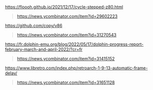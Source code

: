 https://floooh.github.io/2021/12/17/cycle-stepped-z80.html
> https://news.ycombinator.com/item?id=29602223

https://github.com/copy/v86
> https://news.ycombinator.com/item?id=31270543

https://fr.dolphin-emu.org/blog/2022/05/17/dolphin-progress-report-february-march-and-april-2022/?cr=fr
> https://news.ycombinator.com/item?id=31415152

https://www.libretro.com/index.php/retroarch-1-9-13-automatic-frame-delay/
> https://news.ycombinator.com/item?id=31651128